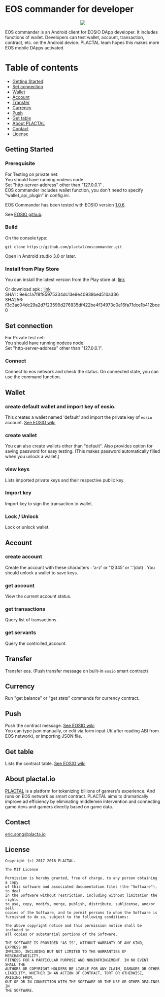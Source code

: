 # EOS commander for developer 

<p align="center">
  <img src="https://github.com/plactal/files/blob/master/eos_commander/eosc_icon.png?raw=true">
</p>

EOS commander is an Android client for EOSIO DApp developer. 
It includes functions of wallet. Developers can test wallet, account, transaction, contract, etc. on the Android device. PLACTAL team hopes this makes more EOS mobile DApps activated.  
 

# Table of contents
- [Getting Started](#getting_started)
- [Set connection](#set_connection)
- [Wallet](#wallet)
- [Account](#account)
- [Transfer](#transfer)
- [Currency](#currency)
- [Push](#push)
- [Get table](#get_tabel)
- [About PLACTAL](#about_plactal)
- [Contact](#contact) 
- [License](#license)

<a name="getting_started"></a>
## Getting Started
### Prerequisite


For Testing on private net:  
You should have running nodeos node.  
Set "http-server-address" other than "127.0.0.1" .  
EOS commander includes wallet function, you don't need to specify "wallet_api_plugin" in config.ini.

EOS Commander has been tested with EOSIO version [1.0.6](https://github.com/EOSIO/eos/tree/v1.0.6).

See [EOSIO github](https://github.com/EOSIO/eos).

### Build
On the console type:

	git clone https://github.com/plactal/eoscommander.git

Open in Android studio 3.0 or later.

### Install from Play Store
  
You can install the latest version from the Play store at: [link](https://play.google.com/store/apps/details?id=io.plactal.eoscommander)

Or download apk : [link](https://github.com/plactal/files/blob/master/eos_commander/EosCommander-v2.3.1-release.apk?raw=true)  
SHA1 : 9e6c1a7f8f85975334dc13e9e40939bed510a336  
SHA256: f3c3ac04dc29a2d7f23599d276835df422be4f34973c0e16fa71dce1b412bce0   



<a name="set_connection"></a>
## Set connection  

For Private test net:  
You should have running nodeos node.  
Set "http-server-address" other than "127.0.0.1".  

### Connect
Connect to eos network and check the status.
On connected state, you can use the command function.

<a name="getting_started"></a>
## Wallet
### create default wallet and import key of eosio.
This creates a wallet named 'default' and import the private key of `eosio` account.
[See EOSIO wiki](https://github.com/EOSIO/eos/wiki/CLI%20Wallet)
### create wallet
You can also create wallets other than "default".
Also provides option for saving password for easy testing.
(This makes password automatically filled when you unlock a wallet.)

### view keys
Lists imported private keys and their respective public key.
### Import key
Import key to sign the transaction to wallet.
### Lock / Unlock
Lock or unlock wallet.

<a name="account"></a>
## Account
### create account
Create the account with these characters : 'a-z' or '12345' or '.'(dot) .
You should unlock a wallet to save keys.
### get account
View the current account status.
### get transactions
Query list of transactions.
### get servants
Query the controlled_account.
<a name="set_connection"></a>
## Transfer
Transfer eos. (Push transfer message on built-in `eosio` smart contract)

## Currency
Run "get balance" or "get stats" commands for currency contract.

<a name="push"></a>
## Push
Push the contract message.
[See EOSIO wiki](https://github.com/EOSIO/eos/wiki/Command%20Reference#push-message-to-contract)  
You can type json manually, or edit via form input UI( after reading ABI from EOS network), or importing JSON file.  

<a name="get_table"></a>
## Get table
Lists the contract table.
[See EOSIO wiki](https://github.com/EOSIO/eos/wiki/Command%20Reference#querying-contract)

<a name="about_plactal"></a>
## About plactal.io
[PLACTAL](https://plactal.io) is a platform for tokenizing billions of gamers's experience. And runs on EOS network as smart contract. PLACTAL aims to dramatically improve ad efficiency by eliminating middlemen intervention and connecting game devs and gamers directly based on game data.

<a name="contact"></a>
## Contact
eric.song@placta.io
  
<a name="lincense"></a>
## License

    Copyright (c) 2017-2018 PLACTAL.

    The MIT License

    Permission is hereby granted, free of charge, to any person obtaining a copy
    of this software and associated documentation files (the "Software"), to deal
    in the Software without restriction, including without limitation the rights
    to use, copy, modify, merge, publish, distribute, sublicense, and/or sell
    copies of the Software, and to permit persons to whom the Software is
    furnished to do so, subject to the following conditions:

    The above copyright notice and this permission notice shall be included in
    all copies or substantial portions of the Software.

    THE SOFTWARE IS PROVIDED "AS IS", WITHOUT WARRANTY OF ANY KIND, EXPRESS OR
    IMPLIED, INCLUDING BUT NOT LIMITED TO THE WARRANTIES OF MERCHANTABILITY,
    FITNESS FOR A PARTICULAR PURPOSE AND NONINFRINGEMENT. IN NO EVENT SHALL THE
    AUTHORS OR COPYRIGHT HOLDERS BE LIABLE FOR ANY CLAIM, DAMAGES OR OTHER
    LIABILITY, WHETHER IN AN ACTION OF CONTRACT, TORT OR OTHERWISE, ARISING FROM,
    OUT OF OR IN CONNECTION WITH THE SOFTWARE OR THE USE OR OTHER DEALINGS IN
    THE SOFTWARE.

